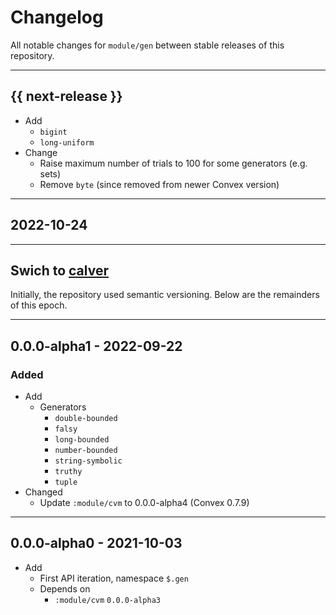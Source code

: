 # Changelog

All notable changes for `module/gen` between stable releases of this
repository.


---


## {{ next-release }}

- Add
    - `bigint`
    - `long-uniform`
- Change
    - Raise maximum number of trials to 100 for some generators (e.g. sets)
    - Remove `byte` (since removed from newer Convex version)


---


## 2022-10-24


---


## Swich to [calver](https://calver.org)

Initially, the repository used semantic versioning. Below are the remainders of
this epoch.


---


## 0.0.0-alpha1 - 2022-09-22

### Added
- Add
    - Generators
        - `double-bounded`
        - `falsy`
        - `long-bounded`
        - `number-bounded`
        - `string-symbolic`
        - `truthy`
        - `tuple`
- Changed
    - Update `:module/cvm` to 0.0.0-alpha4 (Convex 0.7.9)


---


## 0.0.0-alpha0 - 2021-10-03

- Add
    - First API iteration, namespace `$.gen`
    - Depends on
        - `:module/cvm` `0.0.0-alpha3`
